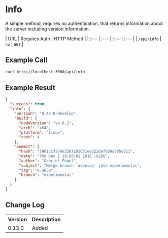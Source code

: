 # Info

A simple method, requires no authentication, that returns information about the server including version information.

| URL | Requires Auth | HTTP Method |
| :--- | :--- | :--- | :--- |
| `/api/info` | `no` | `GET` |

## Example Call

```bash
curl http://localhost:3000/api/info
```

## Example Result

```json
{
  "success": true,
  "info": {
    "version": "0.47.0-develop",
    "build": {
      "nodeVersion": "v4.6.2",
      "arch": "x64",
      "platform": "linux",
      "cpus": 4
    },
    "commit": {
      "hash": "5901cc7270e3587101631ee222def950d705c611",
      "date": "Thu Dec 1 19:08:01 2016 -0200",
      "author": "Gabriel Engel",
      "subject": "Merge branch 'develop' into experimental",
      "tag": "0.46.0",
      "branch": "experimental"
    }
  }
}
```

## Change Log

| Version | Description |
| :--- | :--- |
| 0.13.0 | Added |
